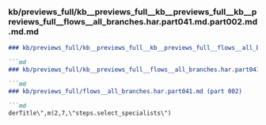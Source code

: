 ### kb/previews_full/kb__previews_full__kb__previews_full__kb__previews_full__flows__all_branches.har.part041.md.part002.md.md.md

```md
### kb/previews_full/kb__previews_full__kb__previews_full__flows__all_branches.har.part041.md.part002.md.md

```md
### kb/previews_full/kb__previews_full__flows__all_branches.har.part041.md.part002.md

```md
### kb/previews_full/flows__all_branches.har.part041.md (part 002)

```md
derTitle\",m(2,7,\"steps.select_specialists\")
```

```

```

```

```
